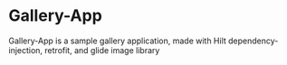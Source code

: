 # Gallery-App
Gallery-App is a sample gallery application, made with Hilt dependency-injection, retrofit, and glide image library
